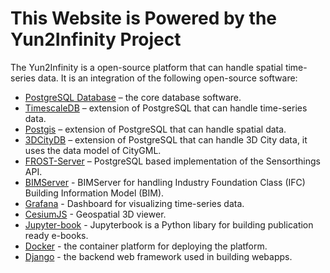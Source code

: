 # This Website is Powered by the Yun2Infinity Project
The Yun2Infinity is a open-source platform that can handle spatial time-series data. It is an integration of the following open-source software:
- [PostgreSQL Database](https://www.postgresql.org/) – the core database software.
- [TimescaleDB](https://www.timescale.com/) – extension of PostgreSQL that can handle time-series data.
- [Postgis](https://postgis.net/) – extension of PostgreSQL that can handle spatial data.
- [3DCityDB](https://www.3dcitydb.org/3dcitydb/) – extension of PostgreSQL that can handle 3D City data, it uses the data model of CityGML.
- [FROST-Server](https://www.iosb.fraunhofer.de/en/projects-and-products/frost-server.html) – PostgreSQL based implementation of the Sensorthings API.
- [BIMServer](https://github.com/opensourceBIM/BIMserver) - BIMServer for handling Industry Foundation Class (IFC) Building Information Model (BIM).
- [Grafana](https://grafana.com/grafana/) - Dashboard for visualizing time-series data.
- [CesiumJS](https://cesium.com/platform/cesiumjs/) - Geospatial 3D viewer.
- [Jupyter-book](https://jupyterbook.org/en/stable/intro.html) - Jupyterbook is a Python libary for building publication ready e-books.
- [Docker](https://www.docker.com/) - the container platform for deploying the platform.
- [Django](https://www.djangoproject.com/) - the backend web framework used in building webapps.